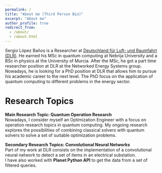 ```yaml
---
permalink: /
title: "About me (Third Person Bio)"
excerpt: "About me"
author_profile: true
redirect_from: 
  - /about/
  - /about.html
---
```

Sergio López Baños is a Researcher at [Deutschland für Luft- und Raumfahrt (DLR)](https://www.dlr.de/de). He earned his MSc in quantum computing at Nebrija University and a BSc in physics at the University of Murcia. After the MSc, he got a part time researcher position at DLR at the Networked Energy Systems group. Nowadays, he is looking for a PhD position at DLR that allows him to pursue his academic career to the next level. The PhD focus on the application of quantum computing to different problems in the energy sector.



Research Topics
======
**Main Research Topic: Quantum Operation Research** <br>
Nowadays, I consider myself an Optimization Engineer with a focus on operation research topics in quantum computing. My ongoing research explores the possibilities of combining classical solvers with quantum solvers to solve a set of suitable optimization problems.

**Secondary Research Topics: Convolutional Neural Networks**<br>
Part of my work at DLR consists on the implementation of a convolutional neural network to detect a set of items in an electrical substation. <br>
I have also worked with **Planet Python API** to get the data from a set of filtered queries.

